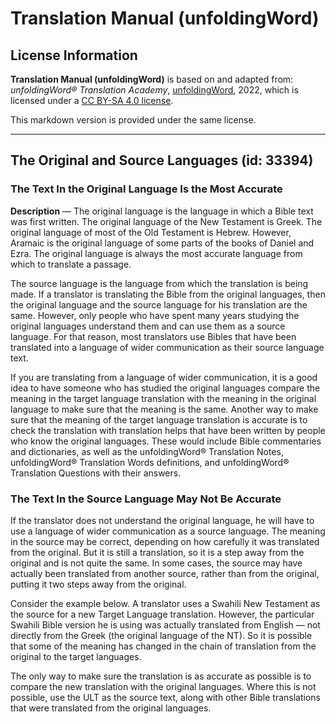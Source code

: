 # Translation Manual (unfoldingWord)

## License Information

**Translation Manual (unfoldingWord)** is based on and adapted from: _unfoldingWord® Translation Academy_, [unfoldingWord](https://unfoldingword.org/utw), 2022, which is licensed under a [CC BY-SA 4.0 license](https://creativecommons.org/licenses/by-sa/4.0/legalcode.en).

This markdown version is provided under the same license.



--------------------------------

## The Original and Source Languages (id: 33394)

### The Text In the Original Language Is the Most Accurate

**Description** — The original language is the language in which a Bible text was first written. The original language of the New Testament is Greek. The original language of most of the Old Testament is Hebrew. However, Aramaic is the original language of some parts of the books of Daniel and Ezra. The original language is always the most accurate language from which to translate a passage.

The source language is the language from which the translation is being made. If a translator is translating the Bible from the original languages, then the original language and the source language for his translation are the same. However, only people who have spent many years studying the original languages understand them and can use them as a source language. For that reason, most translators use Bibles that have been translated into a language of wider communication as their source language text.

If you are translating from a language of wider communication, it is a good idea to have someone who has studied the original languages compare the meaning in the target language translation with the meaning in the original language to make sure that the meaning is the same. Another way to make sure that the meaning of the target language translation is accurate is to check the translation with translation helps that have been written by people who know the original languages. These would include Bible commentaries and dictionaries, as well as the unfoldingWord® Translation Notes, unfoldingWord® Translation Words definitions, and unfoldingWord® Translation Questions with their answers.

### The Text In the Source Language May Not Be Accurate

If the translator does not understand the original language, he will have to use a language of wider communication as a source language. The meaning in the source may be correct, depending on how carefully it was translated from the original. But it is still a translation, so it is a step away from the original and is not quite the same. In some cases, the source may have actually been translated from another source, rather than from the original, putting it two steps away from the original.

Consider the example below. A translator uses a Swahili New Testament as the source for a new Target Language translation. However, the particular Swahili Bible version he is using was actually translated from English — not directly from the Greek (the original language of the NT). So it is possible that some of the meaning has changed in the chain of translation from the original to the target languages.

The only way to make sure the translation is as accurate as possible is to compare the new translation with the original languages. Where this is not possible, use the ULT as the source text, along with other Bible translations that were translated from the original languages.


